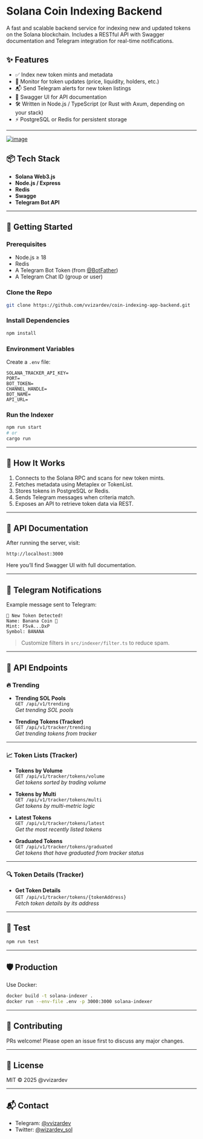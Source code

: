 # Solana Coin Indexing Backend

A fast and scalable backend service for indexing new and updated tokens on the Solana blockchain. Includes a RESTful API with Swagger documentation and Telegram integration for real-time notifications.

## ✨ Features

- ✅ Index new token mints and metadata
- 🔁 Monitor for token updates (price, liquidity, holders, etc.)
- 📬 Send Telegram alerts for new token listings
- 📘 Swagger UI for API documentation
- 🛠️ Written in Node.js / TypeScript (or Rust with Axum, depending on your stack)
- ⚡ PostgreSQL or Redis for persistent storage

---

[![image](https://github.com/user-attachments/assets/ea441bdd-81ae-4d81-b22d-181a7150bd6d)](https://coin-indexing-app-backend.vercel.app/)


## 📦 Tech Stack

- **Solana Web3.js**
- **Node.js / Express**
- **Redis**
- **Swagge**
- **Telegram Bot API**

---

## 🚀 Getting Started

### Prerequisites

- Node.js ≥ 18
- Redis
- A Telegram Bot Token (from [@BotFather](https://t.me/BotFather))
- A Telegram Chat ID (group or user)

### Clone the Repo

```bash
git clone https://github.com/vvizardev/coin-indexing-app-backend.git
```

### Install Dependencies

```bash
npm install
```

### Environment Variables

Create a `.env` file:

```env
SOLANA_TRACKER_API_KEY=
PORT=
BOT_TOKEN=
CHANNEL_HANDLE=
BOT_NAME=
API_URL=
```

### Run the Indexer

```bash
npm run start
# or
cargo run
```

---

## 🧠 How It Works

1. Connects to the Solana RPC and scans for new token mints.
2. Fetches metadata using Metaplex or TokenList.
3. Stores tokens in PostgreSQL or Redis.
4. Sends Telegram messages when criteria match.
5. Exposes an API to retrieve token data via REST.

---

## 📘 API Documentation

After running the server, visit:

```
http://localhost:3000
```

Here you’ll find Swagger UI with full documentation.

---

## 🔔 Telegram Notifications

Example message sent to Telegram:

```
🚀 New Token Detected!
Name: Banana Coin 🍌
Mint: F5vA...DxP
Symbol: BANANA
```

> Customize filters in `src/indexer/filter.ts` to reduce spam.

---

## 📡 API Endpoints

### 🔥 Trending

- **Trending SOL Pools**  
  `GET /api/v1/trending`  
  _Get trending SOL pools_

- **Trending Tokens (Tracker)**  
  `GET /api/v1/tracker/trending`  
  _Get trending tokens from tracker_

---

### 📈 Token Lists (Tracker)

- **Tokens by Volume**  
  `GET /api/v1/tracker/tokens/volume`  
  _Get tokens sorted by trading volume_

- **Tokens by Multi**  
  `GET /api/v1/tracker/tokens/multi`  
  _Get tokens by multi-metric logic_

- **Latest Tokens**  
  `GET /api/v1/tracker/tokens/latest`  
  _Get the most recently listed tokens_

- **Graduated Tokens**  
  `GET /api/v1/tracker/tokens/graduated`  
  _Get tokens that have graduated from tracker status_

---

### 🔍 Token Details (Tracker)

- **Get Token Details**  
  `GET /api/v1/tracker/tokens/{tokenAddress}`  
  _Fetch token details by its address_


---

## 🧪 Test

```bash
npm run test
```

---

## 🛡️ Production

Use Docker:

```bash
docker build -t solana-indexer .
docker run --env-file .env -p 3000:3000 solana-indexer
```

---

## 🙌 Contributing

PRs welcome! Please open an issue first to discuss any major changes.

---

## 📄 License

MIT © 2025 @vvizardev

---

## 📬 Contact

- Telegram: [@vvizardev](https://t.me/vvizardev)
- Twitter: [@wizardev_sol](https://x.com/wizardev_sol)
